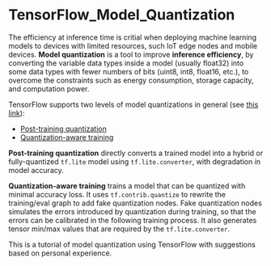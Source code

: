 # TensorFlow_Model_Quantization

The efficiency at inference time is critial when deploying machine learning models to devices with limited resources, such IoT edge nodes and mobile devices. **Model quantization** is a tool to improve **inference efficiency**, by converting the variable data types inside a model (usually float32) into some data types with fewer numbers of bits (uint8, int8, float16, etc.), to overcome the constraints such as energy consumption, storage capacity, and computation power.

TensorFlow supports two levels of model quantizations in general (see [this link](https://www.tensorflow.org/lite/performance/model_optimization)):

- [Post-training quantization](https://www.tensorflow.org/lite/performance/post_training_quantization)
- [Quantization-aware training](https://github.com/tensorflow/tensorflow/tree/r1.14/tensorflow/contrib/quantize)

**Post-training quantization** directly converts a trained model into a hybrid or fully-quantized `tf.lite` model using `tf.lite.converter`, with degradation in model accuracy.

**Quantization-aware training** trains a model that can be quantized with minimal accuracy loss. It uses `tf.contrib.quantize` to rewrite the training/eval graph to add fake quantization nodes. Fake quantization nodes simulates the errors introduced by quantization during training, so that the errors can be calibrated in the following training process. It also generates tensor min/max values that are required by the `tf.lite.converter`.

This is a tutorial of model quantization using TensorFlow with suggestions based on personal experience.
